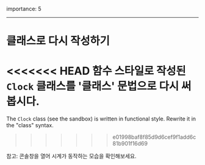 importance: 5

---

# 클래스로 다시 작성하기

<<<<<<< HEAD
함수 스타일로 작성된 `Clock` 클래스를 '클래스' 문법으로 다시 써봅시다.
=======
The `Clock` class (see the sandbox) is written in functional style. Rewrite it in the "class" syntax.
>>>>>>> e01998baf8f85d9d6cef9f1add6c81b901f16d69

참고: 콘솔창을 열어 시계가 동작하는 모습을 확인해보세요.
